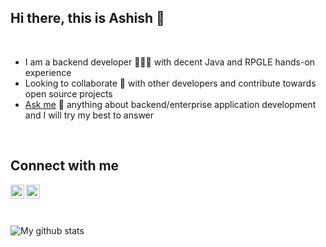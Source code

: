 ## Hi there, this is Ashish 👋

<br/>

- I am a backend developer 👨🏻‍💻 with decent Java and RPGLE hands-on experience
- Looking to collaborate 👯 with other developers and contribute towards open source projects
- [Ask me][askme] 💬 anything about backend/enterprise application development and I will try my best to answer

<br/>

## Connect with me 
[<img align="left" alt="arsatapathy | LinkedIn" width="22px" src="https://cdn.jsdelivr.net/npm/simple-icons@v3/icons/linkedin.svg" />][linkedin]
[<img align="left" alt="arsatapathy | Instagram" width="22px" src="https://cdn.jsdelivr.net/npm/simple-icons@v3/icons/instagram.svg" />][instagram]

<br/>
<br/>
<br/>

![My github stats][githubstats]

[linkedin]: https://linkedin.com/in/arsatapathy
[instagram]: https://instagram.com/arsatapathy
[askme]: https://github.com/arsatapathy/arsatapathy/issues
[githubstats]: https://github-readme-stats.vercel.app/api?username=arsatapathy&show_icons=true
